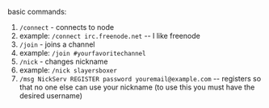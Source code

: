 

basic commands:

1. `/connect` - connects to node
  1. example: `/connect irc.freenode.net`  -- I like freenode
2. `/join` - joins a channel
  1. example: `/join #yourfavoritechannel`
3. `/nick` - changes nickname
  1. example: `/nick slayersboxer`
6. `/msg NickServ REGISTER password youremail@example.com` -- registers so that no one else can use your nickname (to use this you must have the desired username)
